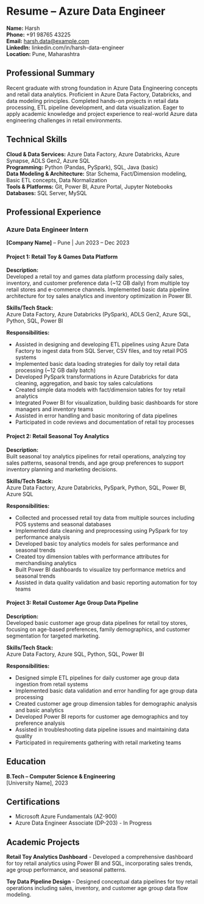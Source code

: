 # Resume – Azure Data Engineer

**Name:** Harsh  
**Phone:** +91 98765 43225  
**Email:** harsh.data@example.com  
**LinkedIn:** linkedin.com/in/harsh-data-engineer  
**Location:** Pune, Maharashtra  

## Professional Summary

Recent graduate with strong foundation in Azure Data Engineering concepts and retail data analytics. Proficient in Azure Data Factory, Databricks, and data modeling principles. Completed hands-on projects in retail data processing, ETL pipeline development, and data visualization. Eager to apply academic knowledge and project experience to real-world Azure data engineering challenges in retail environments.

## Technical Skills

**Cloud & Data Services:** Azure Data Factory, Azure Databricks, Azure Synapse, ADLS Gen2, Azure SQL  
**Programming:** Python (Pandas, PySpark), SQL, Java (basic)  
**Data Modeling & Architecture:** Star Schema, Fact/Dimension modeling, Basic ETL concepts, Data Normalization  
**Tools & Platforms:** Git, Power BI, Azure Portal, Jupyter Notebooks  
**Databases:** SQL Server, MySQL  

## Professional Experience

### Azure Data Engineer Intern
**[Company Name]** – Pune | Jun 2023 – Dec 2023  

#### Project 1: Retail Toy & Games Data Platform

**Description:**  
Developed a retail toy and games data platform processing daily sales, inventory, and customer preference data (~12 GB daily) from multiple toy retail stores and e-commerce channels. Implemented basic data pipeline architecture for toy sales analytics and inventory optimization in Power BI.

**Skills/Tech Stack:**  
Azure Data Factory, Azure Databricks (PySpark), ADLS Gen2, Azure SQL, Python, SQL, Power BI

**Responsibilities:**
- Assisted in designing and developing ETL pipelines using Azure Data Factory to ingest data from SQL Server, CSV files, and toy retail POS systems
- Implemented basic data loading strategies for daily toy retail data processing (~12 GB daily batch)
- Developed PySpark transformations in Azure Databricks for data cleaning, aggregation, and basic toy sales calculations
- Created simple data models with fact/dimension tables for toy retail analytics
- Integrated Power BI for visualization, building basic dashboards for store managers and inventory teams
- Assisted in error handling and basic monitoring of data pipelines
- Participated in code reviews and documentation of retail toy processes

#### Project 2: Retail Seasonal Toy Analytics

**Description:**  
Built seasonal toy analytics pipelines for retail operations, analyzing toy sales patterns, seasonal trends, and age group preferences to support inventory planning and marketing decisions.

**Skills/Tech Stack:**  
Azure Data Factory, Azure Databricks, PySpark, Python, SQL, Power BI, Azure SQL

**Responsibilities:**
- Collected and processed retail toy data from multiple sources including POS systems and seasonal databases
- Implemented data cleaning and preprocessing using PySpark for toy performance analysis
- Developed basic toy analytics models for sales performance and seasonal trends
- Created toy dimension tables with performance attributes for merchandising analytics
- Built Power BI dashboards to visualize toy performance metrics and seasonal trends
- Assisted in data quality validation and basic reporting automation for toy teams

#### Project 3: Retail Customer Age Group Data Pipeline

**Description:**  
Developed basic customer age group data pipelines for retail toy stores, focusing on age-based preferences, family demographics, and customer segmentation for targeted marketing.

**Skills/Tech Stack:**  
Azure Data Factory, Azure SQL, Python, SQL, Power BI

**Responsibilities:**
- Designed simple ETL pipelines for daily customer age group data ingestion from retail systems
- Implemented basic data validation and error handling for age group data processing
- Created customer age group dimension tables for demographic analysis and basic analytics
- Developed Power BI reports for customer age demographics and toy preference analysis
- Assisted in troubleshooting data pipeline issues and maintaining data quality
- Participated in requirements gathering with retail marketing teams

## Education

**B.Tech – Computer Science & Engineering**  
[University Name], 2023

## Certifications

- Microsoft Azure Fundamentals (AZ-900)
- Azure Data Engineer Associate (DP-203) - In Progress

## Academic Projects

**Retail Toy Analytics Dashboard** - Developed a comprehensive dashboard for toy retail analytics using Power BI and SQL, incorporating sales trends, age group performance, and seasonal patterns.

**Toy Data Pipeline Design** - Designed conceptual data pipelines for toy retail operations including sales, inventory, and customer age group data flow modeling.
